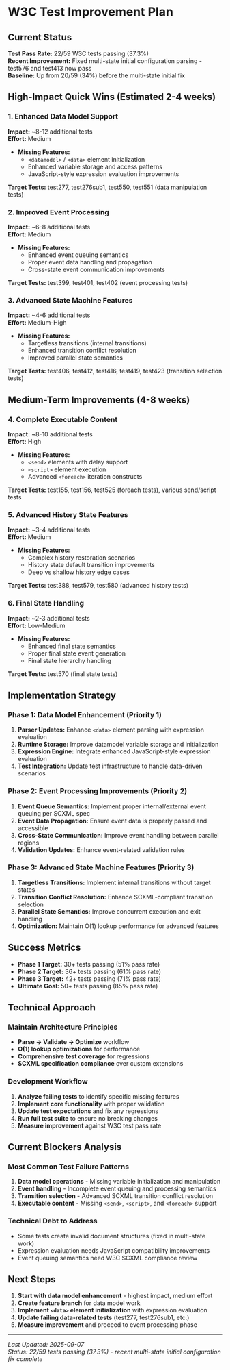 # W3C Test Improvement Plan

## Current Status

**Test Pass Rate:** 22/59 W3C tests passing (37.3%)  
**Recent Improvement:** Fixed multi-state initial configuration parsing - test576 and test413 now pass  
**Baseline:** Up from 20/59 (34%) before the multi-state initial fix

## High-Impact Quick Wins (Estimated 2-4 weeks)

### 1. Enhanced Data Model Support

**Impact:** ~8-12 additional tests  
**Effort:** Medium

- **Missing Features:**
  - `<datamodel>` / `<data>` element initialization
  - Enhanced variable storage and access patterns
  - JavaScript-style expression evaluation improvements

**Target Tests:** test277, test276sub1, test550, test551 (data manipulation tests)

### 2. Improved Event Processing  

**Impact:** ~6-8 additional tests  
**Effort:** Medium

- **Missing Features:**
  - Enhanced event queuing semantics
  - Proper event data handling and propagation
  - Cross-state event communication improvements

**Target Tests:** test399, test401, test402 (event processing tests)

### 3. Advanced State Machine Features

**Impact:** ~4-6 additional tests  
**Effort:** Medium-High

- **Missing Features:**
  - Targetless transitions (internal transitions)
  - Enhanced transition conflict resolution
  - Improved parallel state semantics

**Target Tests:** test406, test412, test416, test419, test423 (transition selection tests)

## Medium-Term Improvements (4-8 weeks)

### 4. Complete Executable Content

**Impact:** ~8-10 additional tests  
**Effort:** High

- **Missing Features:**
  - `<send>` elements with delay support
  - `<script>` element execution
  - Advanced `<foreach>` iteration constructs

**Target Tests:** test155, test156, test525 (foreach tests), various send/script tests

### 5. Advanced History State Features

**Impact:** ~3-4 additional tests  
**Effort:** Medium

- **Missing Features:**
  - Complex history restoration scenarios
  - History state default transition improvements
  - Deep vs shallow history edge cases

**Target Tests:** test388, test579, test580 (advanced history tests)

### 6. Final State Handling

**Impact:** ~2-3 additional tests  
**Effort:** Low-Medium

- **Missing Features:**
  - Enhanced final state semantics
  - Proper final state event generation
  - Final state hierarchy handling

**Target Tests:** test570 (final state tests)

## Implementation Strategy

### Phase 1: Data Model Enhancement (Priority 1)

1. **Parser Updates:** Enhance `<data>` element parsing with expression evaluation
2. **Runtime Storage:** Improve datamodel variable storage and initialization
3. **Expression Engine:** Integrate enhanced JavaScript-style expression evaluation
4. **Test Integration:** Update test infrastructure to handle data-driven scenarios

### Phase 2: Event Processing Improvements (Priority 2)  

1. **Event Queue Semantics:** Implement proper internal/external event queuing per SCXML spec
2. **Event Data Propagation:** Ensure event data is properly passed and accessible
3. **Cross-State Communication:** Improve event handling between parallel regions
4. **Validation Updates:** Enhance event-related validation rules

### Phase 3: Advanced State Machine Features (Priority 3)

1. **Targetless Transitions:** Implement internal transitions without target states  
2. **Transition Conflict Resolution:** Enhance SCXML-compliant transition selection
3. **Parallel State Semantics:** Improve concurrent execution and exit handling
4. **Optimization:** Maintain O(1) lookup performance for advanced features

## Success Metrics

- **Phase 1 Target:** 30+ tests passing (51% pass rate)
- **Phase 2 Target:** 36+ tests passing (61% pass rate)
- **Phase 3 Target:** 42+ tests passing (71% pass rate)
- **Ultimate Goal:** 50+ tests passing (85% pass rate)

## Technical Approach

### Maintain Architecture Principles

- **Parse → Validate → Optimize** workflow
- **O(1) lookup optimizations** for performance
- **Comprehensive test coverage** for regressions
- **SCXML specification compliance** over custom extensions

### Development Workflow

1. **Analyze failing tests** to identify specific missing features
2. **Implement core functionality** with proper validation
3. **Update test expectations** and fix any regressions
4. **Run full test suite** to ensure no breaking changes
5. **Measure improvement** against W3C test pass rate

## Current Blockers Analysis

### Most Common Test Failure Patterns

1. **Data model operations** - Missing variable initialization and manipulation
2. **Event handling** - Incomplete event queuing and processing semantics  
3. **Transition selection** - Advanced SCXML transition conflict resolution
4. **Executable content** - Missing `<send>`, `<script>`, and `<foreach>` support

### Technical Debt to Address

- Some tests create invalid document structures (fixed in multi-state work)
- Expression evaluation needs JavaScript compatibility improvements
- Event queuing semantics need W3C SCXML compliance review

## Next Steps

1. **Start with data model enhancement** - highest impact, medium effort
2. **Create feature branch** for data model work  
3. **Implement `<data>` element initialization** with expression evaluation
4. **Update failing data-related tests** (test277, test276sub1, etc.)
5. **Measure improvement** and proceed to event processing phase

---

*Last Updated: 2025-09-07*  
*Status: 22/59 tests passing (37.3%) - recent multi-state initial configuration fix complete*
